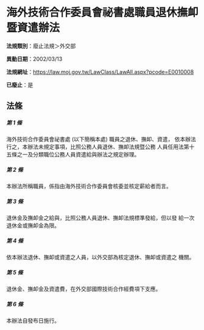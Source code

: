 # 海外技術合作委員會祕書處職員退休撫卹暨資遣辦法

**法規類別**：廢止法規＞外交部

**異動日期**：2002/03/13  

**法規網址**：https://law.moj.gov.tw/LawClass/LawAll.aspx?pcode=E0010008

**已廢止**：是



## 法條
##### 第 1 條
海外技術合作委員會祕書處 (以下簡稱本處) 職員之退休、撫卹、資遣，
依本辦法行之，本辦法未規定事項，比照公務人員退休、撫卹法規暨公務
人員任用法第十五條之一及分類職位公務人員資遣給與辦法之規定辦理。

##### 第 2 條
本辦法所稱職員，係指由海外技術合作委員會核委並核定薪給者而言。

##### 第 3 條
退休金及撫卹金之給與，比照公務人員退休、撫卹法規標準發給，但以發
給一次退休金或撫卹金為限。

##### 第 4 條
依本辦法退休、撫卹或資遣之人員，以外交部為核定退休、撫卹或資遣之
機關。

##### 第 5 條
退休金、撫卹金及資遣費，在外交部國際技術合作經費項下支應。

##### 第 6 條
本辦法自發布日施行。


